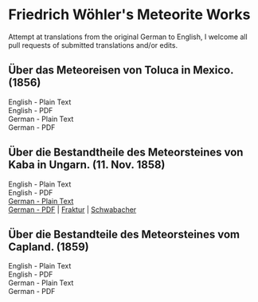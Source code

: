 # Friedrich Wöhler's Meteorite Works

Attempt at translations from the original German to English, I welcome all pull requests of submitted translations and/or edits.

## Über das Meteoreisen von Toluca in Mexico. (1856)

English - Plain Text  
English - PDF  
German - Plain Text  
German - PDF  

## Über die Bestandtheile des Meteorsteines von Kaba in Ungarn. (11. Nov. 1858)

English - Plain Text  
English - PDF  
[German - Plain Text](uber-bestandtheile-meteorsteines-kaba/full-text-german.md)  
[German - PDF](https://cdn.solaranamnesis.com/Wohler/wohler_kaba_1858_german.pdf) | [Fraktur](https://cdn.solaranamnesis.com/Wohler/wohler_kaba_1858_german-frak.pdf) | [Schwabacher](https://cdn.solaranamnesis.com/Wohler/wohler_kaba_1858_german-swab.pdf)    

## Über die Bestandteile des Meteorsteines vom Capland. (1859)

English - Plain Text  
English - PDF  
German - Plain Text  
German - PDF  
